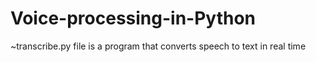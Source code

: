# Voice-processing-in-Python

~transcribe.py file is a program that converts speech to text in real time
